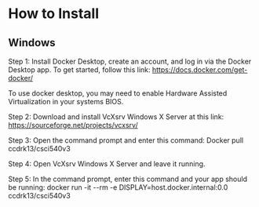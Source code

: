# How to Install
## Windows
Step 1:
Install Docker Desktop, create an account, and log in via the Docker Desktop app.
To get started, follow this link: https://docs.docker.com/get-docker/

To use docker desktop, you may need to enable Hardware Assisted Virtualization in your systems BIOS.

Step 2:
Download and install VcXsrv Windows X Server at this link:
https://sourceforge.net/projects/vcxsrv/

Step 3:
Open the command prompt and enter this command:
Docker pull ccdrk13/csci540v3

Step 4:
Open VcXsrv Windows X Server and leave it running.

Step 5:
In the command prompt, enter this command and your app should be running:
docker run -it --rm -e DISPLAY=host.docker.internal:0.0 ccdrk13/csci540v3
